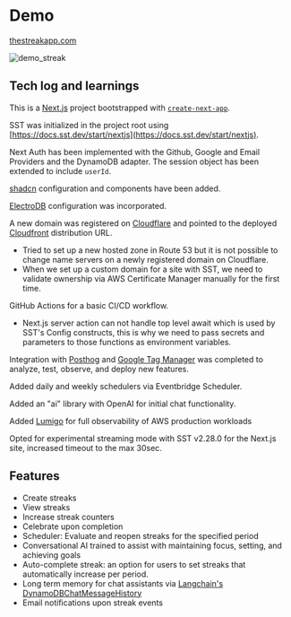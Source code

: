 # Demo

[thestreakapp.com](https://thestreakapp.com/)

![demo_streak](https://github.com/tamasbelinszky/thestreakapp/assets/31423611/d96395fc-24da-41b1-9dc2-110de61eb117)

## Tech log and learnings

This is a [Next.js](https://nextjs.org/) project bootstrapped with [`create-next-app`](https://github.com/vercel/next.js/tree/canary/packages/create-next-app).

SST was initialized in the project root using [https://docs.sst.dev/start/nextjs](https://docs.sst.dev/start/nextjs).

Next Auth has been implemented with the Github, Google and Email Providers and the DynamoDB adapter. The session object has been extended to include `userId`.

[shadcn](https://ui.shadcn.com/) configuration and components have been added.

[ElectroDB](https://electrodb.dev/en/core-concepts/introduction/) configuration was incorporated.

A new domain was registered on [Cloudflare](https://www.cloudflare.com/) and pointed to the deployed [Cloudfront](https://aws.amazon.com/cloudfront/) distribution URL.

- Tried to set up a new hosted zone in Route 53 but it is not possible to change name servers on a newly registered domain on Cloudflare.
- When we set up a custom domain for a site with SST, we need to validate ownership via AWS Certificate Manager manually for the first time.

GitHub Actions for a basic CI/CD workflow.

- Next.js server action can not handle top level await which is used by SST's Config constructs, this is why we need to pass secrets and parameters to those functions as environment variables.

Integration with [Posthog](https://posthog.com/) and [Google Tag Manager](https://tagmanager.google.com/) was completed to analyze, test, observe, and deploy new features.

Added daily and weekly schedulers via Eventbridge Scheduler.

Added an "ai" library with OpenAI for initial chat functionality.

Added [Lumigo](https://platform.lumigo.io/project/c_8631a903f9c94/dashboard) for full observability of AWS production workloads

Opted for experimental streaming mode with SST v2.28.0 for the Next.js site, increased timeout to the max 30sec.

## Features

- Create streaks
- View streaks
- Increase streak counters
- Celebrate upon completion
- Scheduler: Evaluate and reopen streaks for the specified period
- Conversational AI trained to assist with maintaining focus, setting, and achieving goals
- Auto-complete streak: an option for users to set streaks that automatically increase per period.
- Long term memory for chat assistants via [Langchain's DynamoDBChatMessageHistory](https://python.langchain.com/docs/integrations/memory/aws_dynamodb#dynamodbchatmessagehistory)
- Email notifications upon streak events
